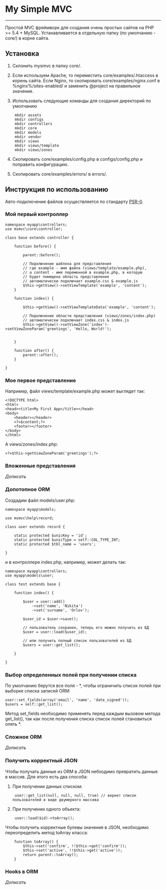 # My Simple MVC
---

Простой MVC фреймворк для создания очень простых сайтов на PHP >= 5.4 + MySQL.
Устанавливается в отдельную папку (по умолчанию - core/) в корне сайта.

## Установка

1. Склонить mysmvc в папку core/.
2. Если используем Apache, то переместить core/examples/.htaccess в корень сайта. Если Nginx, то скопировать core/examples/nginx.conf в %nginx%/sites-enabled/ и заменить @project на правильное значение.
3. Использовать следующие команды для создания директорий по умолчанию

        mkdir assets
        mkdir configs
        mkdir controllers
        mkdir core
        mkdir models
        mkdir vendor
        mkdir views
        mkdir views/template
        mkdir views/zones

4. Скопировать core/examples/config.php в configs/config.php и поправить конфигурацию.
5. Скопировать core/examples/errors/ в errors/.

## Инструкция по использованию

Авто-подключение файлов осуществляется по стандарту [PSR-0](https://github.com/php-fig/fig-standards/blob/master/accepted/PSR-0.md).

### Мой первый контроллер

    namespace myapp\controllers;
    use msmvc\core\controller;

    class base extends controller {

        function before() {

            parent::before();

            // Подключение шаблона для представления
            // где example - имя файла (views/template/example.php),
            // а content - имя переменной в example.php, в которую
            // будет помещена область представления
            // автоматически подключает example.css & example.js
            $this->getView()->setViewTemplate('example', 'content');
        }

        function index() {

            $this->getView()->setViewTemplateData('example', 'content');

            // Подключение области представления (views/zones/index.php)
            // автоматически подключает index.css & index.js
            $this->getView()->setViewZone('index')->setViewZoneParam('greetings', 'Hello, World!');


        }

        function after() {
            parent::after();
        }

    }

### Мое первое представление

Например, файл views/template/example.php может выглядет так:

    <!DOCTYPE html>
    <html>
    <head><title>My First App</title></head>
    <body>
        <header></header>
        <?=$content;?>
        <footer></footer>
    </body>
    </html>

А views/zones/index.php:

    <?=$this->getViewZoneParam('greetings');?>

### Вложенные представления

_Дописать_

### Допотопное ORM

Создадим файл models/user.php:

    namespace myapp\models;

    use msmvc\help\record;

    class user extends record {

        static protected $unicKey = 'id';
        static protected $unicType = self::COL_TYPE_INT;
        static protected $tbl_name = 'users';

    }

и в контроллере index.php, например, может делать так:

    namespace myapp\controllers;
    use myapp\models\user;

    class test extends base {

        function index() {

            $user = user::add()
                ->set('name', 'Nikita')
                ->set('surname', 'Orlov');

            $user_id = $user->save();

            // пользователь сохранен, теперь его можно получить из БД
            $user = user::load($user_id);

            // или получить полный список пользователей из БД
            $users = user::get_list();

        }

    }

### Выбор определенных полей при получении списка

По умолчанию берутся все поля - *, чтобы ограничить список полей при выборке списка записей ORM:

    user::set_fields(array('email', 'name', 'date_signed'));
    $users = self::get_list();

Метод set_fields необходимо применять перед каждым вызовом метода get_list(), так как после получения списка
список полей становиться опять *.

### Сложное ORM

_Дописать_

### Получить корректный JSON

Чтобы получать данные из ORM в JSON небходимо превратить данные в массив. Для этого есть два способа:

1. При получении данных списком:

        user::get_list(null, null, null, true) // вернет список пользователей в виде двумерного массива

2. При получении одного объекта:

        user::load($id)->toArray();

Чтобы получить корректные булевы значения в JSON, необходимо переопределить метод toArray класса:

        function toArray() {
            $this->set('confirm', !!$this->get('confirm'));
            $this->set('active', !!$this->get('active'));
            return parent::toArray();
        }

### Hooks в ORM

_Дописать_